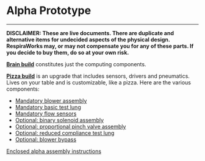 # Alpha Prototype

-------------

**DISCLAIMER: These are live documents.
There are duplicate and alternative items for undecided aspects of the physical design. 
RespiraWorks may, or may not compensate you for any of these parts.
If you decide to buy them, do so at your own risk.**

[**Brain build**](pizza_brain) constitutes just the computing components.

[**Pizza build**](pizza_build.md) is an upgrade that includes sensors, drivers and pneumatics.
Lives on your table and is customizable, like a pizza. Here are the various components:

* [Mandatory blower assembly](pizza_blower)
* [Mandatory basic test lung](pizza_test_lung)
* [Mandatory flow sensors](../../2_Research_&_Development/Project-Venturi)
* [Optional: binary solenoid assembly](pizza_binary_solenoid)
* [Optional: proportional pinch valve assembly](../../2_Research_&_Development/Project-Pinch_Valve)
* [Optional: reduced compliance test lung](pizza_compliance_test_lung)
* [Optional: blower bypass](pizza_blower_bypass)

[Enclosed alpha assembly instructions](alpha_assembly_instructions.md)

